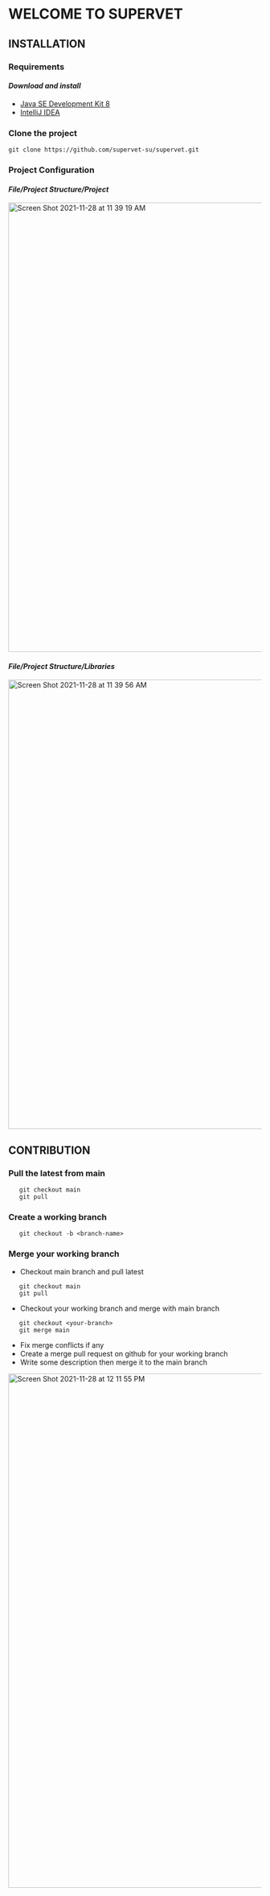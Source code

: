 # WELCOME TO SUPERVET

## INSTALLATION
### Requirements  
#### *Download and install*   
* [Java SE Development Kit 8](https://www.oracle.com/java/technologies/downloads/#java8)  
* [IntelliJ IDEA](https://www.jetbrains.com/idea/download/)
### Clone the project
```git
git clone https://github.com/supervet-su/supervet.git
```
### Project Configuration
#### *File/Project Structure/Project* 
<img width="893" alt="Screen Shot 2021-11-28 at 11 39 19 AM" src="https://user-images.githubusercontent.com/61364158/143783347-12bb7c8e-22b4-4f6b-8541-be0d55e00bda.png">

#### *File/Project Structure/Libraries*  
<img width="893" alt="Screen Shot 2021-11-28 at 11 39 56 AM" src="https://user-images.githubusercontent.com/61364158/143783361-fe917b67-233d-433c-9aee-1b70bac97651.png">

## CONTRIBUTION
### Pull the latest from main
```git
   git checkout main
   git pull
 ```
### Create a working branch
```git
   git checkout -b <branch-name>
```
### Merge your working branch
- Checkout main branch and pull latest
```git
   git checkout main
   git pull
```
- Checkout your working branch and merge with main branch
```git
   git checkout <your-branch>
   git merge main
```
- Fix merge conflicts if any
- Create a merge pull request on github for your working branch
- Write some description then merge it to the main branch   
<img width="1022" alt="Screen Shot 2021-11-28 at 12 11 55 PM" src="https://user-images.githubusercontent.com/61364158/143784270-bf21ea99-b903-486a-ba8e-9cc2bfcd17bd.png">

